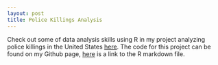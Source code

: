 ```yaml
---
layout: post
title: Police Killings Analysis
---
```


Check out some of data analysis skills using R in my project analyzing police killings in the United States [here](/PDFs/Final_Paper.html). The code for this project can be found on my Github page, [here](https://github.com/cjakuc/Data-Science-PK/blob/master/Final%20Paper) is a link to the R markdown file.
